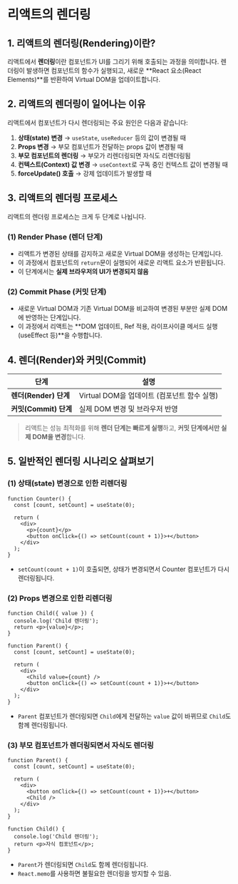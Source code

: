 # 리액트의 렌더링

## 1. 리액트의 렌더링(Rendering)이란?

리액트에서 **렌더링**이란 컴포넌트가 UI를 그리기 위해 호출되는 과정을 의미합니다. 렌더링이 발생하면 컴포넌트의 함수가 실행되고, 새로운 **React 요소(React Elements)**를 반환하여 Virtual DOM을 업데이트합니다.

## 2. 리액트의 렌더링이 일어나는 이유

리액트에서 컴포넌트가 다시 렌더링되는 주요 원인은 다음과 같습니다:

1. **상태(state) 변경** → `useState`, `useReducer` 등의 값이 변경될 때
2. **Props 변경** → 부모 컴포넌트가 전달하는 props 값이 변경될 때
3. **부모 컴포넌트의 렌더링** → 부모가 리렌더링되면 자식도 리렌더링됨
4. **컨텍스트(Context) 값 변경** → `useContext`로 구독 중인 컨텍스트 값이 변경될 때
5. **forceUpdate() 호출** → 강제 업데이트가 발생할 때

## 3. 리액트의 렌더링 프로세스

리액트의 렌더링 프로세스는 크게 두 단계로 나뉩니다.

### (1) Render Phase (렌더 단계)

- 리액트가 변경된 상태를 감지하고 새로운 Virtual DOM을 생성하는 단계입니다.
- 이 과정에서 컴포넌트의 `return`문이 실행되어 새로운 리액트 요소가 반환됩니다.
- 이 단계에서는 **실제 브라우저의 UI가 변경되지 않음**

### (2) Commit Phase (커밋 단계)

- 새로운 Virtual DOM과 기존 Virtual DOM을 비교하여 변경된 부분만 실제 DOM에 반영하는 단계입니다.
- 이 과정에서 리액트는 **DOM 업데이트, Ref 적용, 라이프사이클 메서드 실행 (useEffect 등)**을 수행합니다.

## 4. 렌더(Render)와 커밋(Commit)

| 단계                  | 설명                                        |
| --------------------- | ------------------------------------------- |
| **렌더(Render) 단계** | Virtual DOM을 업데이트 (컴포넌트 함수 실행) |
| **커밋(Commit) 단계** | 실제 DOM 변경 및 브라우저 반영              |

> 리액트는 성능 최적화를 위해 **렌더 단계는 빠르게 실행**하고, **커밋 단계에서만 실제 DOM을 변경**합니다.

## 5. 일반적인 렌더링 시나리오 살펴보기

### (1) 상태(state) 변경으로 인한 리렌더링

```tsx
function Counter() {
  const [count, setCount] = useState(0);

  return (
    <div>
      <p>{count}</p>
      <button onClick={() => setCount(count + 1)}>+</button>
    </div>
  );
}
```

- `setCount(count + 1)`이 호출되면, 상태가 변경되면서 Counter 컴포넌트가 다시 렌더링됩니다.

### (2) Props 변경으로 인한 리렌더링

```tsx
function Child({ value }) {
  console.log('Child 렌더링');
  return <p>{value}</p>;
}

function Parent() {
  const [count, setCount] = useState(0);

  return (
    <div>
      <Child value={count} />
      <button onClick={() => setCount(count + 1)}>+</button>
    </div>
  );
}
```

- `Parent` 컴포넌트가 렌더링되면 `Child`에게 전달하는 `value` 값이 바뀌므로 `Child`도 함께 렌더링됩니다.

### (3) 부모 컴포넌트가 렌더링되면서 자식도 렌더링

```tsx
function Parent() {
  const [count, setCount] = useState(0);

  return (
    <div>
      <button onClick={() => setCount(count + 1)}>+</button>
      <Child />
    </div>
  );
}

function Child() {
  console.log('Child 렌더링');
  return <p>자식 컴포넌트</p>;
}
```

- `Parent`가 렌더링되면 `Child`도 함께 렌더링됩니다.
- `React.memo`를 사용하면 불필요한 렌더링을 방지할 수 있음.
